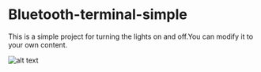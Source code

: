 # Bluetooth-terminal-simple

This is a simple project for turning the lights on and off.You can modify it to your own content.




![alt text](https://drive.google.com/file/d/1LPoucr9_-Z3lKWDhjCXqEcFX5NO5RdqF)
